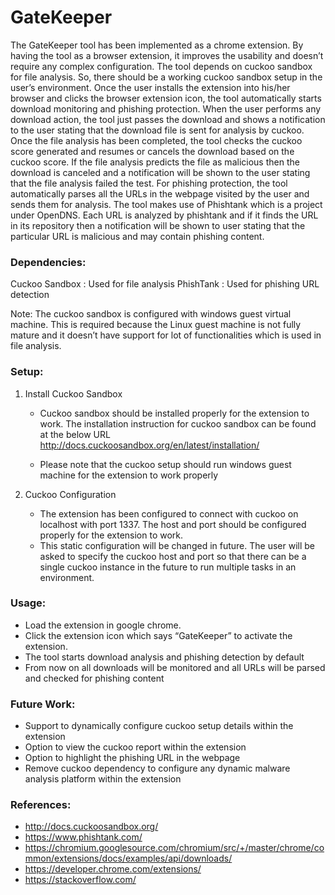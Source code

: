 # GateKeeper

The GateKeeper tool has been implemented as a chrome extension. By having the tool as a browser extension, it improves the usability and doesn’t require any complex configuration. The tool depends on cuckoo sandbox for file analysis. So, there should be a working cuckoo sandbox setup in the user’s environment. Once the user installs the extension into his/her browser and clicks the browser extension icon, the tool automatically starts download monitoring and phishing protection. When the user performs any download action, the tool just passes the download and shows a notification to the user stating that the download file is sent for analysis by cuckoo. Once the file analysis has been completed, the tool checks the cuckoo score generated and resumes or cancels the download based on the cuckoo score. If the file analysis predicts the file as malicious then the download is canceled and a notification will be shown to the user stating that the file analysis failed the test. For phishing protection, the tool automatically parses all the URLs in the webpage visited by the user and sends them for analysis. The tool makes use of Phishtank which is a project under OpenDNS. Each URL is analyzed by phishtank and if it finds the URL in its repository then a notification will be shown to user stating that the particular URL is malicious and may contain phishing content.



### Dependencies:

Cuckoo Sandbox		:	Used for file analysis
PhishTank		:	Used for phishing URL detection


Note:
The cuckoo sandbox is configured with windows guest virtual machine. This is required because the Linux guest machine is not fully mature and it doesn’t have support for lot of functionalities which is used in file analysis.


### Setup:

1.	Install Cuckoo Sandbox
	- Cuckoo sandbox should be installed properly for the extension to work. The installation instruction for cuckoo sandbox can be found at the below URL
	  http://docs.cuckoosandbox.org/en/latest/installation/

	- Please note that the cuckoo setup should run windows guest machine for the extension to work properly

2.	Cuckoo Configuration
	- The extension has been configured to connect with cuckoo on localhost with port 1337. The host and port should be configured properly for the extension to work. 
	- This static configuration will be changed in future. The user will be asked to specify the cuckoo host and port so that there can be a single cuckoo instance in the future	       to run multiple tasks in an environment.


### Usage:
-	Load the extension in google chrome.
-	Click the extension icon which says “GateKeeper” to activate the extension.
-	The tool starts download analysis and phishing detection by default
-	From now on all downloads will be monitored and all URLs will be parsed and checked for phishing content



### Future Work:

-	Support to dynamically configure cuckoo setup details within the extension
-	Option to view the cuckoo report within the extension
-	Option to highlight the phishing URL in the webpage
-	Remove cuckoo dependency to configure any dynamic malware analysis platform within the extension


### References:

-	http://docs.cuckoosandbox.org/
-	https://www.phishtank.com/
-	https://chromium.googlesource.com/chromium/src/+/master/chrome/common/extensions/docs/examples/api/downloads/
-	https://developer.chrome.com/extensions/
-	https://stackoverflow.com/


